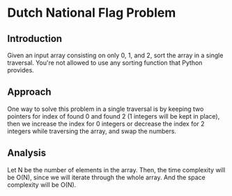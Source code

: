 # Dutch National Flag Problem

## Introduction
Given an input array consisting on only 0, 1, and 2, sort the array in a single traversal. You're not allowed to use any sorting function that Python provides.


## Approach
One way to solve this problem in a single traversal is by keeping two pointers for index of found 0 and found 2 (1 integers will be kept in place), then we increase the index for 0 integers or decrease the index for 2 integers while traversing the array, and swap the numbers.

## Analysis
Let N be the number of elements in the array.
Then, the time complexity will be O(N), since we will iterate through the whole array. And the space complexity will be O(N).
